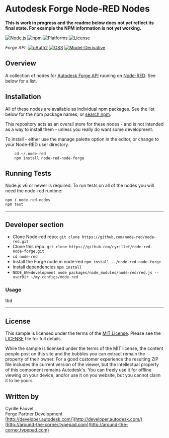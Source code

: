 # Autodesk Forge Node-RED Nodes

**This is work in progress and the readme below does not yet reflect its final state. For example the NPM information is not yet working.**

[![Node.js](https://img.shields.io/badge/Node.js-6.3.1-blue.svg)](https://nodejs.org/)
[![npm](https://img.shields.io/badge/npm-0.0.1-blue.svg)](https://www.npmjs.com/)
![Platforms](https://img.shields.io/badge/platform-windows%20%7C%20osx%20%7C%20linux-lightgray.svg)
[![License](http://img.shields.io/:license-mit-blue.svg)](http://opensource.org/licenses/MIT)

*Forge API*:
[![oAuth2](https://img.shields.io/badge/oAuth2-v1-green.svg)](http://developer-autodesk.github.io/)
[![OSS](https://img.shields.io/badge/OSS-v2-green.svg)](http://developer-autodesk.github.io/)
[![Model-Derivative](https://img.shields.io/badge/Model%20Derivative-v2-green.svg)](http://developer-autodesk.github.io/)

## Overview

A collection of nodes for [Autodesk Forge API](https://forge.autodesk.com/) ruuning on [Node-RED](http://nodered.org). See below for a list.

## Installation

All of these nodes are available as individual npm packages. See the list below for the
npm package names, or [search npm](https://www.npmjs.org/search?q=node-red-node-).

This repository acts as an overall store for these nodes - and is not
intended as a way to install them - unless you really do want some development.

To install - either use the manage palette option in the editor, or change to your Node-RED user directory.

        cd ~/.node-red
        npm install node-red-node-forge

## Running Tests

Node.js v6 or newer is required. To run tests on all of the nodes you will need the node-red runtime:

    npm i node-red-nodes
    npm test

--------

## Developer section

- Clone Node-red repo: ```git clone https://github.com/node-red/node-red.git```
- Clone this repo: ```git clone https://github.com/cyrillef/node-red-node-forge.git```
- ```cd node-red```
- Install the Forge node in node-red ```npm install ../node-red-node-forge```
- Install dependencies ```npm install```
- ```NODE_EN=development node packages/node_modules/node-red/red.js --userDir ~/my-configs/node-red```

### Usage

tbd

--------

## License

This sample is licensed under the terms of the [MIT License](http://opensource.org/licenses/MIT).
Please see the [LICENSE](LICENSE) file for full details.

While the sample is licensed under the terms of the MIT license, the content people post on this site and the bubbles you
can extract remain the property of their owner. For a good customer experience the resulting ZIP file includes
the current version of the viewer, but the intellectual property of this component remains Autodesk's.
You can freely use it for offline viewing on your device, and/or use it on you website, but you cannot claim
it to be yours.

## Written by

Cyrille Fauvel  
Forge Partner Development  
[http://developer.autodesk.com/](http://developer.autodesk.com/)  
[http://around-the-corner.typepad.com](http://around-the-corner.typepad.com)
